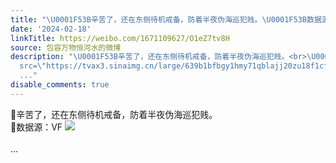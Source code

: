 ```yaml
---
title: "\U0001F53B辛苦了，还在东侧待机戒备，防着半夜伪海巡犯贱。\U0001F53B数据源：VF [图片]"
date: '2024-02-18'
linkTitle: https://weibo.com/1671109627/O1eZ7tv8H
source: 包容万物恒河水的微博
description: "\U0001F53B辛苦了，还在东侧待机戒备，防着半夜伪海巡犯贱。<br>\U0001F53B数据源：VF <img style=\"\"
  src=\"https://tvax3.sinaimg.cn/large/639b1bfbgy1hmy71qblajj20zu18f1cf.jpg\" referrerpolicy=\"no-referrer\"><br><br>
  ..."
disable_comments: true
---
```

🔻辛苦了，还在东侧待机戒备，防着半夜伪海巡犯贱。<br>🔻数据源：VF <img style="" src="https://tvax3.sinaimg.cn/large/639b1bfbgy1hmy71qblajj20zu18f1cf.jpg" referrerpolicy="no-referrer"><br><br> ...